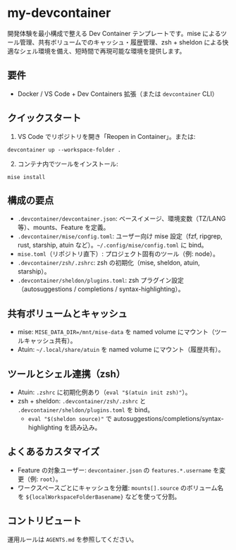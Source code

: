 # my-devcontainer

開発体験を最小構成で整える Dev Container テンプレートです。mise によるツール管理、共有ボリュームでのキャッシュ・履歴管理、zsh + sheldon による快適なシェル環境を備え、短時間で再現可能な環境を提供します。

## 要件

- Docker / VS Code + Dev Containers 拡張（または `devcontainer` CLI）

## クイックスタート

1. VS Code でリポジトリを開き「Reopen in Container」。または:

```
devcontainer up --workspace-folder .
```

2. コンテナ内でツールをインストール:

```
mise install
```

## 構成の要点

- `.devcontainer/devcontainer.json`: ベースイメージ、環境変数（TZ/LANG 等）、mounts、Feature を定義。
- `.devcontainer/mise/config.toml`: ユーザー向け mise 設定（fzf, ripgrep, rust, starship, atuin など）。`~/.config/mise/config.toml` に bind。
- `mise.toml`（リポジトリ直下）: プロジェクト固有のツール（例: node）。
- `.devcontainer/zsh/.zshrc`: zsh の初期化（mise, sheldon, atuin, starship）。
- `.devcontainer/sheldon/plugins.toml`: zsh プラグイン設定（autosuggestions / completions / syntax-highlighting）。

## 共有ボリュームとキャッシュ

- mise: `MISE_DATA_DIR=/mnt/mise-data` を named volume にマウント（ツールキャッシュ共有）。
- Atuin: `~/.local/share/atuin` を named volume にマウント（履歴共有）。

## ツールとシェル連携（zsh）

- Atuin: `.zshrc` に初期化例あり（`eval "$(atuin init zsh)"`）。
- zsh + sheldon: `.devcontainer/zsh/.zshrc` と `.devcontainer/sheldon/plugins.toml` を bind。
  - `eval "$(sheldon source)"` で autosuggestions/completions/syntax-highlighting を読み込み。

## よくあるカスタマイズ

- Feature の対象ユーザー: `devcontainer.json` の `features.*.username` を変更（例: `root`）。
- ワークスペースごとにキャッシュを分離: `mounts[].source` のボリューム名を `${localWorkspaceFolderBasename}` などを使って分割。

## コントリビュート

運用ルールは `AGENTS.md` を参照してください。
